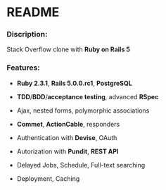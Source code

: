 # README

### Discription:

Stack Overflow clone with __Ruby on Rails 5__

### Features:

* __Ruby 2.3.1__, __Rails 5.0.0.rc1__, __PostgreSQL__

* __TDD__/__BDD__/__acceptance testing__, advanced __RSpec__

* Ajax, nested forms, polymorphic associations

* __Commet__, __ActionCable__, responders

* Authentication with __Devise__, OAuth

* Autorization with __Pundit__, __REST API__

* Delayed Jobs, Schedule, Full-text searching

* Deployment, Caching
